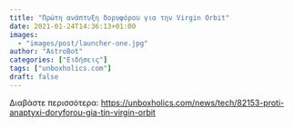 ```yaml
---
title: "Πρώτη ανάπτυξη δορυφόρου για την Virgin Orbit"
date: 2021-01-24T14:36:13+01:00
images:
  - "images/post/launcher-one.jpg"
author: "AstroBot"
categories: ["Ειδήσεις"]
tags: ["unboxholics.com"]
draft: false
---
```




Διαβάστε περισσότερα: https://unboxholics.com/news/tech/82153-proti-anaptyxi-doryforou-gia-tin-virgin-orbit
